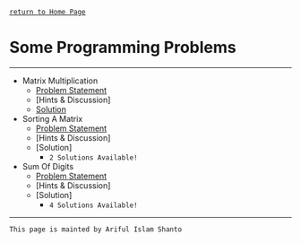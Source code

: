 [ `return to Home Page` ](https://shanto-swe029.github.io)


# Some Programming Problems

***

- Matrix Multiplication
    - [Problem Statement](https://shanto-swe029.github.io/programmingproblem/matrixmultiplication/statement)
    - [Hints & Discussion]
    - [Solution](https://shanto-swe029.github.io/programmingproblem/matrixmultiplication/solution)
- Sorting A Matrix
    - [Problem Statement](https://shanto-swe029.github.io/programmingproblem/sortingamatrix)
    - [Hints & Discussion]
    - [Solution]
        - `2 Solutions Available!`
- Sum Of Digits
    - [Problem Statement](https://shanto-swe029.github.io/programmingproblem/sumofdigitsofanumber)
    - [Hints & Discussion]
    - [Solution]
        - `4 Solutions Available!`


***

`This page is mainted by Ariful Islam Shanto`
